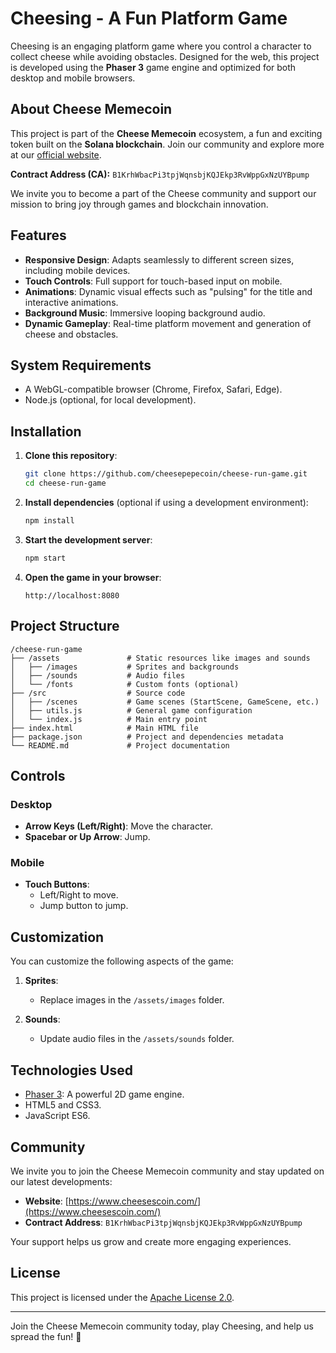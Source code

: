 # Cheesing - A Fun Platform Game

Cheesing is an engaging platform game where you control a character to collect cheese while avoiding obstacles. Designed for the web, this project is developed using the **Phaser 3** game engine and optimized for both desktop and mobile browsers.

## About Cheese Memecoin

This project is part of the **Cheese Memecoin** ecosystem, a fun and exciting token built on the **Solana blockchain**. Join our community and explore more at our [official website](https://www.cheesescoin.com/).

**Contract Address (CA):** `B1KrhWbacPi3tpjWqnsbjKQJEkp3RvWppGxNzUYBpump`

We invite you to become a part of the Cheese community and support our mission to bring joy through games and blockchain innovation.

## Features

- **Responsive Design**: Adapts seamlessly to different screen sizes, including mobile devices.
- **Touch Controls**: Full support for touch-based input on mobile.
- **Animations**: Dynamic visual effects such as "pulsing" for the title and interactive animations.
- **Background Music**: Immersive looping background audio.
- **Dynamic Gameplay**: Real-time platform movement and generation of cheese and obstacles.

## System Requirements

- A WebGL-compatible browser (Chrome, Firefox, Safari, Edge).
- Node.js (optional, for local development).

## Installation

1. **Clone this repository**:

   ```bash
   git clone https://github.com/cheesepepecoin/cheese-run-game.git
   cd cheese-run-game
   ```

2. **Install dependencies** (optional if using a development environment):

   ```bash
   npm install
   ```

3. **Start the development server**:

   ```bash
   npm start
   ```

4. **Open the game in your browser**:
   ```
   http://localhost:8080
   ```

## Project Structure

```plaintext
/cheese-run-game
├── /assets               # Static resources like images and sounds
│   ├── /images           # Sprites and backgrounds
│   ├── /sounds           # Audio files
│   └── /fonts            # Custom fonts (optional)
├── /src                  # Source code
│   ├── /scenes           # Game scenes (StartScene, GameScene, etc.)
│   ├── utils.js          # General game configuration
│   └── index.js          # Main entry point
├── index.html            # Main HTML file
├── package.json          # Project and dependencies metadata
└── README.md             # Project documentation
```

## Controls

### Desktop

- **Arrow Keys (Left/Right)**: Move the character.
- **Spacebar or Up Arrow**: Jump.

### Mobile

- **Touch Buttons**:
  - Left/Right to move.
  - Jump button to jump.

## Customization

You can customize the following aspects of the game:

1. **Sprites**:

   - Replace images in the `/assets/images` folder.

2. **Sounds**:
   - Update audio files in the `/assets/sounds` folder.

## Technologies Used

- [Phaser 3](https://phaser.io/): A powerful 2D game engine.
- HTML5 and CSS3.
- JavaScript ES6.

## Community

We invite you to join the Cheese Memecoin community and stay updated on our latest developments:

- **Website**: [https://www.cheesescoin.com/](https://www.cheesescoin.com/)
- **Contract Address**: `B1KrhWbacPi3tpjWqnsbjKQJEkp3RvWppGxNzUYBpump`

Your support helps us grow and create more engaging experiences.

## License

This project is licensed under the [Apache License 2.0](LICENSE).

---

Join the Cheese Memecoin community today, play Cheesing, and help us spread the fun! 🧀

